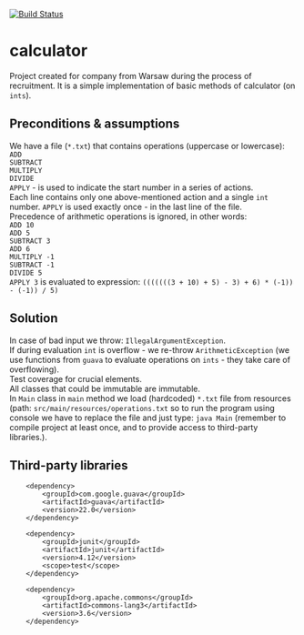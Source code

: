 [![Build Status](https://travis-ci.com/mtumilowicz/calculator.svg?branch=master)](https://travis-ci.com/mtumilowicz/calculator)
# calculator
Project created for company from Warsaw during the process of 
recruitment. It is a simple implementation of basic methods of 
calculator (on `ints`).
## Preconditions & assumptions
We have a file (`*.txt`) that contains operations (uppercase or 
lowercase):  
`ADD`  
`SUBTRACT`  
`MULTIPLY`  
`DIVIDE`  
`APPLY` - is used to indicate the start number in a series of actions.  
Each line contains only one above-mentioned action and a single `int` 
number. `APPLY` is used exactly once - in the last line of the file.  
Precedence of arithmetic operations is ignored, in other words:  
`ADD 10`  
`ADD 5`  
`SUBTRACT 3`  
`ADD 6`  
`MULTIPLY -1`  
`SUBTRACT -1`  
`DIVIDE 5`  
`APPLY 3`
is evaluated to expression:
`(((((((3 + 10) + 5) - 3) + 6) * (-1)) - (-1)) / 5)`


## Solution
In case of bad input we throw: `IllegalArgumentException`.  
If during evaluation `int` is overflow - 
we re-throw `ArithmeticException` (we use functions from `guava` to 
evaluate operations on `ints` - they take care of overflowing).  
Test coverage for crucial elements.  
All classes that could be immutable are immutable.  
In `Main` class in `main` method we load (hardcoded) `*.txt` file 
from resources (path: `src/main/resources/operations.txt` so to run 
the program using console we have to replace the file and just type: 
`java Main` (remember to compile project at least once, and to 
provide access to third-party libraries.).
## Third-party libraries
        <dependency>
            <groupId>com.google.guava</groupId>
            <artifactId>guava</artifactId>
            <version>22.0</version>
        </dependency>

        <dependency>
            <groupId>junit</groupId>
            <artifactId>junit</artifactId>
            <version>4.12</version>
            <scope>test</scope>
        </dependency>
        
        <dependency>
            <groupId>org.apache.commons</groupId>
            <artifactId>commons-lang3</artifactId>
            <version>3.6</version>
        </dependency>